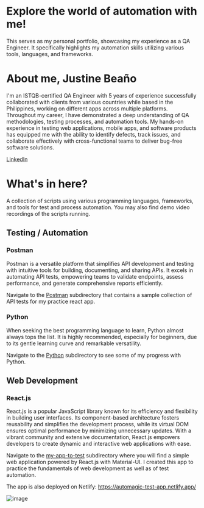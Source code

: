 # Explore the world of automation with me!

This serves as my personal portfolio, showcasing my experience as a QA Engineer. It specifically highlights my automation skills utilizing various tools, languages, and frameworks.

# About me, Justine Beaño

I'm an ISTQB-certified QA Engineer with 5 years of experience successfully collaborated with clients from various countries while based in the Philippines, working on different apps across multiple platforms. Throughout my career, I have demonstrated a deep understanding of QA methodologies, testing processes, and automation tools. My hands-on experience in testing web applications, mobile apps, and software products has equipped me with the ability to identify defects, track issues, and collaborate effectively with cross-functional teams to deliver bug-free software solutions.

[LinkedIn](https://www.linkedin.com/in/justine-bea%C3%B1o/)

# What's in here?

A collection of scripts using various programming languages, frameworks, and tools for test and process automation. You may also find demo video recordings of the scripts running.

## Testing / Automation

### Postman

Postman is a versatile platform that simplifies API development and testing with intuitive tools for building, documenting, and sharing APIs. It excels in automating API tests, empowering teams to validate endpoints, assess performance, and generate comprehensive reports efficiently.

Navigate to the [Postman](Postman) subdirectory that contains a sample collection of API tests for my practice react app.

### Python

When seeking the best programming language to learn, Python almost always tops the list. It is highly recommended, especially for beginners, due to its gentle learning curve and remarkable versatility.

Navigate to the [Python](Python) subdirectory to see some of my progress with Python.

## Web Development

### React.js

React.js is a popular JavaScript library known for its efficiency and flexibility in building user interfaces. Its component-based architecture fosters reusability and simplifies the development process, while its virtual DOM ensures optimal performance by minimizing unnecessary updates. With a vibrant community and extensive documentation, React.js empowers developers to create dynamic and interactive web applications with ease.

Navigate to the [my-app-to-test](my-app-to-test/frontend/) subdirectory where you will find a simple web application powered by React.js with Material-UI. I created this app to practice the fundamentals of web development as well as of test automation.

The app is also deployed on Netlify: https://automagic-test-app.netlify.app/

![image](https://github.com/justine-black/automagic-testing/assets/78810708/b932433e-6072-4226-a1c9-17c597a73551)
